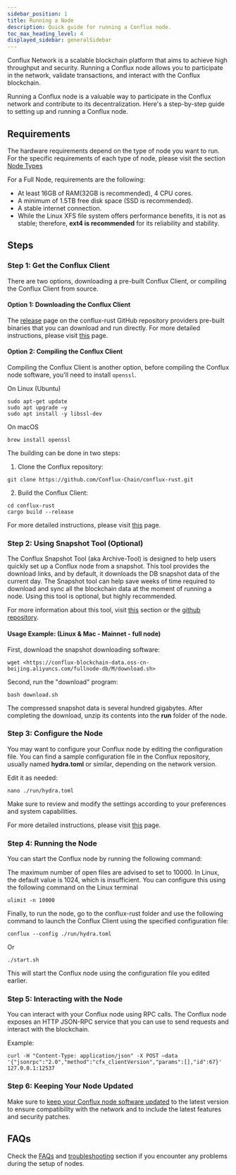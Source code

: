 ```yaml
---
sidebar_position: 1
title: Running a Node
description: Quick guide for running a Conflux node.
toc_max_heading_level: 4
displayed_sidebar: generalSidebar
---
```


Conflux Network is a scalable blockchain platform that aims to achieve high throughput and security. Running a Conflux node allows you to participate in the network, validate transactions, and interact with the Conflux blockchain.  

Running a Conflux node is a valuable way to participate in the Conflux network and contribute to its decentralization. Here's a step-by-step guide to setting up and running a Conflux node.

## Requirements

The hardware requirements depend on the type of node you want to run. For the specific requirements of each type of node, please visit the section [Node Types](./node-types)

For a Full Node, requirements are the following:

* At least 16GB of RAM(32GB is recommended), 4 CPU cores.
* A minimum of 1.5TB free disk space (SSD is recommended).
* A stable internet connection.
* While the Linux XFS file system offers performance benefits, it is not as stable; therefore, **ext4 is recommended** for its reliability and stability.

## Steps

### Step 1: Get the Conflux Client

There are two options, downloading a pre-built Conflux Client, or compiling the Conflux Client from source.

#### Option 1: Downloading the Conflux Client

The [release](https://github.com/Conflux-Chain/conflux-rust/releases) page on the conflux-rust GitHub repository providers pre-built binaries that you can download and run directly. For more detailed instructions, please visit [this](./advanced-topics/downloading-conflux-client.md) page.

#### Option 2: Compiling the Conflux Client

Compiling the Conflux Client is another option, before compiling the Conflux node software, you'll need to install `openssl`.

On Linux (Ubuntu)

```shell
sudo apt-get update 
sudo apt upgrade –y 
sudo apt install -y libssl-dev
```

On macOS

```shell
brew install openssl 
```

The building can be done in two steps:

1. Clone the Conflux repository:

```shell
git clone https://github.com/Conflux-Chain/conflux-rust.git 
```

2. Build the Conflux Client:

```shell
cd conflux-rust 
cargo build --release 
```

For more detailed instructions, please visit [this](./advanced-topics/compiling-conflux-client.md) page.

### Step 2: Using Snapshot Tool (Optional) 

The Conflux Snapshot Tool (aka Archive-Tool) is designed to help users quickly set up a Conflux node from a snapshot. This tool provides the download links, and by default, it downloads the DB snapshot data of the current day. The Snapshot tool can help save weeks of time required to download and sync all the blockchain data at the moment of running a node. Using this tool is optional, but highly recommended.

For more information about this tool, visit [this](./snapshot-tool) section or the [github repository](https://github.com/conflux-fans/archive-tool).

#### Usage Example: (Linux & Mac - Mainnet - full node)

First, download the snapshot downloading software:

```shell
wget <https://conflux-blockchain-data.oss-cn-beijing.aliyuncs.com/fullnode-db/M/download.sh> 
```

Second, run the "download" program:

```shell
bash download.sh 
```

The compressed snapshot data is several hundred gigabytes. After completing the download, unzip its contents into the **run** folder of the node.

### Step 3: Configure the Node

You may want to configure your Conflux node by editing the configuration file. You can find a sample configuration file in the Conflux repository, usually named **hydra.toml** or similar, depending on the network version. 

Edit it as needed:

```shell
nano ./run/hydra.toml 
```

Make sure to review and modify the settings according to your preferences and system capabilities.

For more detailed instructions, please visit [this](./advanced-topics/node-configuration.md) page.

### Step 4: Running the Node

You can start the Conflux node by running the following command:

The maximum number of open files are advised to set to 10000. In Linux, the default value is 1024, which is insufficient. You can configure this using the following command on the Linux terminal

```shell
ulimit -n 10000 
```

Finally, to run the node, go to the conflux-rust folder and use the following command to launch the Conflux Client using the specified configuration file:

```shell
conflux --config ./run/hydra.toml 
```  

Or

```shell
./start.sh
```

This will start the Conflux node using the configuration file you edited earlier.

### Step 5: Interacting with the Node

You can interact with your Conflux node using RPC calls. The Conflux node exposes an HTTP JSON-RPC service that you can use to send requests and interact with the blockchain.

Example:

```shell
curl -H "Content-Type: application/json" -X POST –data '{"jsonrpc":"2.0","method":"cfx_clientVersion","params":[],"id":67}' 127.0.0.1:12537
```

### Step 6: Keeping Your Node Updated

Make sure to [keep your Conflux node software updated](./how-to-upgrad.md) to the latest version to ensure compatibility with the network and to include the latest features and security patches.

## FAQs

Check the [FAQs](./nodes-faqs.md) and [troubleshooting](./TroubleShooting.md) section if you encounter any problems during the setup of nodes.
